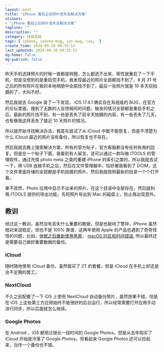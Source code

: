 ```yaml
---
layout: post
title: "iPhone 重启之后照片丢失及解决方案"
aliases:
- "iPhone 重启之后照片丢失及解决方案"
tagline: ""
description: ""
category: 经验总结
tags: [ iphone, iphone-bug, ios-bug, ios,  ]
create_time: 2024-09-10 09:35:52
last_updated: 2024-09-10 09:35:52
dg-home: false
dg-publish: false
---
```


昨天手机选择照片的时候一直都是转圈，怎么都选不出来，索性就重启了一下手机，但是没想到的是重启完手机，我发现最近的照片全部都找不到了，8 月 31 号之后的所有照片在我的本地相册中全部找不到了，最后一张照片就是 10 多天前拍摄的了，大叫不好。

然后我就去 Google 查了一下发现， iOS 17.4.1 确实存在系统级的 BUG，在官方的论坛里面，搜到了无数的人反馈相同的问题，触发的情况全部都是重启手机之后，最新的照片找不到，有一些是丢失了前半天拍摄的内容，有一些丢失了几天，也有像我这样丢失了接近 10 天照片的情况。

所以就开始寻找解决办法，我首先尝试了从 iCloud 中能不能恢复，但是不清楚为什么 iCloud 最近的照片没有备份，所以恢复也不存在。

然后我就去晚上搜索解决方案，所有的官方帖子，官方客服都没有任何有用的回复，但是在一个帖子下面，我看到有人留言，说可以通过一款叫做 ITOOLS 的管理软件，通过充值 photo meta 之类的重建 iPhone 的索引之类的，所以我就去试一下，用 USB 连接手机之后，然后在文件管理器中，恰好被我看到了 DCIM，这个文件里面存储的全部都是手机拍摄的照片，然后我就按照最新的目录一个个打开看。

果不其然，Photo 应用中显示不出来的照片，在这个目录中全部存在，然后就利用 ITOOLS 提供的导出功能，先将照片导出到 Mac 的磁盘上，防止再出现意外。

## 教训

经过这一教训，虽然没有丢失什么重要的数据，但是也敲响了警钟，iPhone 虽然相对来说稳定，但也不是 100% 靠谱，这两年使用 Apple 的产品也遇到了奇奇怪怪的问题，比如，[休眠之后重新使用黑屏](https://blog.einverne.info/post/2021/03/repair-macos-smc-nvram.html)， [macOS 时区和时间错误](https://blog.einverne.info/post/2023/11/macos-wrong-datetime-zone.html), 所以最终还是需要自己做好重要数据的备份。

### iCloud

随时随地使用 iCloud 备份，虽然我买了 2T 的套餐，但是 iCloud 在手机上却还是会不定期的罢工。

### NextCloud

不久之前配置了一下 iOS 上使用 NextCloud 自动备份照片，虽然效果不错，但是在 iOS 上这些第三方应用始终不能很好的后台运行，所以经常需要打开应用手动进行同步，所以后面就怎么继续。

### Google Photos

在 Android ，iOS 都用过很长一段时间的 Google Photos，但是从去年购买了 iCloud 开始就冷落了 Google Photos，但看起来 Google Photos 还可以捡起来，当作一个备份也不错。
